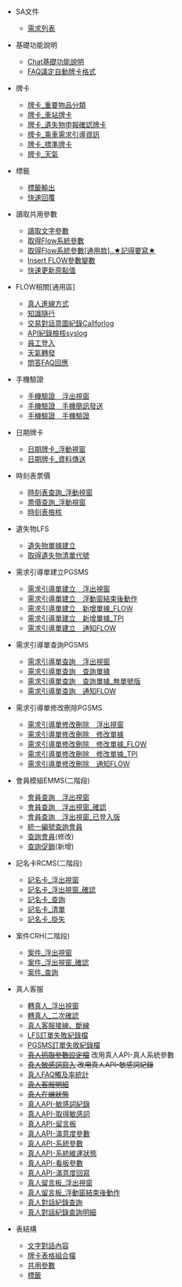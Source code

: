 
* SA文件
    * [需求列表](./)

* 基礎功能說明
  *  [Chat基礎功能說明](./hIZYJs-4SFm6gzWJK6uGCQ)  
  *  [FAQ議定自動牌卡格式](/QsuiNwjSTP6IbOTnlfOqqw)
  
* 牌卡
  *  [牌卡_重要物品分類](./UWR68hglS0ag7hF12cK1XA)
  *  [牌卡_車站牌卡](./FyfB4iFCQX-v_74uqP6bdg)
  *  [牌卡_遺失物申報確認牌卡](./7AXLTYAIRIy3l43t56uphQ)
  *  [牌卡_乘車需求引導資訊](./ff5zk72RSEuer268gMy7XA)
  *  [牌卡_標準牌卡](./S9XioFrpTzuzvqa9L8-zuA) 
  *  [牌卡_天氣](/0b9FTo_nQ32U9WwuKUzl3g)

* 標籤
  * [標籤輸出](./JN8h3FrrRDWPdpzpYvGjRg)
  * [快速回覆](./URxLVmkPTJWA8XjuHV5ATA)

* 讀取共用參數
  * [讀取文字參數](./Dk98Ru20S12FvQzgAmgZIw)
  * [取得Flow系統參數](./ovVvaXAQQ6Wx-58BJE__0Q)
  * [取得Flow系統參數[通用款]..★記得要寫★](./)
  * [Insert FLOW參數變數](./n8t4vZBKSKasy7HPadNDuw)
  * [快速更新原點值](/hxAX7nsRRGyzemlKp2u40Q)


* FLOW相關[通用區]
  * [真人進線方式](./EvqnqJnjTmWzpaO5xTaqoQ) 
  * [知識隨行](./7YrOfqnuTXabI4KzQ_4nog) 
  * [交易對話意圖紀錄Callforlog](./HMcKtyzHSv2OvMfplF74Cg)
  * [API紀錄檢核syslog](/xVL4KwbPRY-pCYI150kIhA)
  * [員工登入](/Adhiy_AuSqWYqIStd7nDNQ)
  * [天氣轉發](/iIgPQnxrRty_eIVTgM0jqA)
  * [問答FAQ回應](/NNoV6TnKTX6Sd-VLHmft1g)
 
* 手機驗證
  * [手機驗證＿浮出視窗](./nwJFYVRhSiuBuXf0oL-sCQ)
  * [手機驗證＿手機簡訊發送](./zl8h6ml2RfyXCSebtzgD1g)
  * [手機驗證＿手機驗證](./0nXqN3q6RAWwqixsW5wpzQ)
  
* 日期牌卡  
  * [日期牌卡_浮動視窗](./p3wVo1VLRqmjID76SrfSAA)
  * [日期牌卡_資料傳送](./X7A3HzLHRUGWt2z0ysvEow)

* 時刻表票價
  * [時刻表查詢_浮動視窗](./zLLPbmBGRAqgn9DLYPAP_w)
  * [票價查詢_浮動視窗](./mpL8HjiSQ3KcCZUvJvsE1g)
  * [時刻表檢核](./WC4KodXoRY24DrRbJi82hA)
   
* 遺失物LFS
  * [遺失物單據建立](./gvchtLqxQRyyICgOCTuXRw)
  * [取得遺失物清單代號](./wB9ONFJHQQSRBQnOrlEJow)

* 需求引導單建立PGSMS
  * [需求引導單建立＿浮出視窗](./YfXDvuUtSviHQzEstrWdxA) 
  * [需求引導單建立＿浮動窗結束後動作](./NiSqbP9LSBC6a3xNuy2Lsw) 
  * [需求引導單建立＿新增單據_FLOW](./c3tTMmKWQZOO2ypMQuoGvA) 
  * [需求引導單建立＿新增單據_TPI](./EWn66FlyTCuUGnQ8a9eW_A) 
  * [需求引導單建立＿通知FLOW](./p9IUyCAOSzaBdFzzSjQYVw) 

* 需求引導單查詢PGSMS
  * [需求引導單查詢＿浮出視窗](./zqV8pv3OSBqqhnXeXRy9zw) 
  * [需求引導單查詢＿查詢單據](./YK1jkARDQEiGgLru3vP1XQ)
  * [需求引導單查詢＿查詢單據_無單號版](./t7D6_9LhQVWBEOn254UkTw) 
  * [需求引導單查詢＿通知FLOW](./GDU6KdchQCGqCHWV0Rkqrg) 

* 需求引導單修改刪除PGSMS
  * [需求引導單修改刪除＿浮出視窗](./sWd_hekITmmqDwg3uRDvFA) 
  * [需求引導單修改刪除＿修改單據](./9sUpbDMeSS-b8FTjWdRqcA) 
  * [需求引導單修改刪除＿修改單據_FLOW](./4hL5qNayTcqUtKDvOhD8-g) 
  * [需求引導單修改刪除＿修改單據_TPI](./nhuFJcE0TXyjb0kJKiUC2Q)  
  * [需求引導單修改刪除＿通知FLOW](./45IGUGaiQTewuOjhZR7aFQ)    

* 會員模組EMMS(二階段)
  * [會員查詢＿浮出視窗](./Df8SYh0GQOm_9JPczrWfWg)
  * [會員查詢＿浮出視窗_確認](./Qe3rIL5LQ5eczQevmUpJiw)
  * [會員查詢＿浮出視窗_已登入版](./wvlw-SZkRK-foMZyy68LLA)
  * [統一編號查詢會員](./0jfuhUELSbecmdElc_wSXw)
  * [查詢會員](./IXuYVyFkTbiiqodpjOVFXA)(修改)
  * [查詢促銷](./ZHrk7EMKQuy70-880C7Xjg)(新增)
  
* 記名卡RCMS(二階段)
  * [記名卡_浮出視窗](./Cn6UA3lFQSuB7lyfjIuCrg) 
  * [記名卡_浮出視窗_確認](./-Q8rYJltRGWUNIuh0mZbnw)
  * [記名卡_查詢](./ajL_pOzxRgmU01-EnmIOkQ)
  * [記名卡_清單](./wanWChMXRg2g0Jyk2EKAeA)
  * [記名卡_掛失](./LlC5_iIbTcuspcEIDdGHDg)

* 案件CRH(二階段)
  * [案件_浮出視窗](./KUPZI4YsRJO_H2lGKFqvyg)
  * [案件_浮出視窗_確認](./V2TO_SOdR0KiY0cWHyDq_g)
  * [案件_查詢](./Y0ZI8-AyTbK1kaxfvrVB9w)

* 真人客服
  * [轉真人_浮出視窗](./c3rppIHxQMiK0l8MEsrgGw) 
  * [轉真人_二次確認](./yRZEYWfYQFKRNoaQ9SNEQA) 
  * [真人客服接線、斷線](./uIF0cUKyTuSn_mC0yusRFQ) 
  * [LFS訂單失敗紀錄檔](./oA5_T35xR5i8W7X7ch9sSw)
  * [PGSMS訂單失敗紀錄檔](./wskDmk73QWOB9Y3VlFpdKA)
  * ~~[真人抓取參數設定檔](./3p6o_S25RRyQyP38D-mCVQ)~~ 改用真人API-真人系統參數
  * ~~[真人敏感詞寫入](/JsgPb1HXTE64mgt5dmL6Og) 改用真人API-敏感詞紀錄~~
  * [真人FAQ觸及率統計](/I4IcK0WKQYeoxAuGAp4gDA)
  * ~~[真人客服明細](/B4DCcQdnS_2R0jxrhobUNQ)~~
  * ~~[真人在線狀態](/FtwjPdL5SaKb0ZK0ATWiFQ)~~
  * [真人API-敏感詞紀錄](/0Kp3zJ5KTj-asWivVrQ8mw)
  * [真人API-取得敏感詞](/HulgI-iVRWODEN44ZQp7kQ)
  * [真人API-留言板](/rZ5WqjN7RBWon1UhCpPZhw)
  * [真人API-滿意度參數](/ohFuxQ5pRf-wLlOk3y3b5w)
  * [真人API-系統參數](/W58rqH4tQISU7QZpp2Y5xA) 
  * [真人API-系統維運狀態](/8_FPwoxlQoaTNdPZ38ipxg) 
  * [真人API-看板參數](/oW3Mx6_7QvWDP-Ke4MurCw)
  * [真人API-滿意度回寫](/83C6Zje0TbOd7gyMOHwLsw)
  * [真人留言板_浮出視窗](/nepzG0bES--gIBSS3MEE6Q)
  * [真人留言板_浮動窗結束後動作](/dtjj0HMNQ5igXZNsAStrnw)
  * [真人對話紀錄查詢](/AptzwrUgQWeRk00c8muZJA)
  * [真人對話紀錄查詢明細](/PqfQK96zS-mniMqYBUQ0qA)
  
* 表結構
  * [文字對話內容](./Z7U_O2OfRIilMe-T08JcEg) 
  * [牌卡表格組合檔](./7wX9_NvvRq-9LkVaj_An_w) 
  * [共用參數](./wW9DYXbPT5ujMU5PpE6F7g) 
  * [標籤](./pVzT44i-S9S02jMSP-Qv0Q) 

